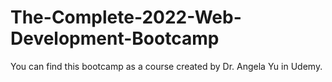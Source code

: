 # The-Complete-2022-Web-Development-Bootcamp
You can find this bootcamp as a course created by Dr. Angela Yu in Udemy.

